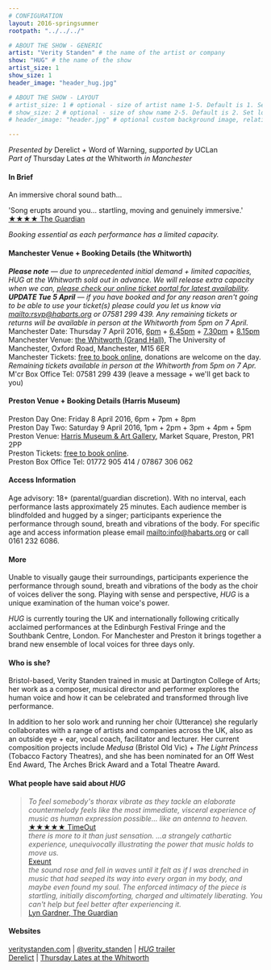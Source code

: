 ```yaml
---
# CONFIGURATION
layout: 2016-springsummer
rootpath: "../../../"

# ABOUT THE SHOW - GENERIC
artist: "Verity Standen" # the name of the artist or company
show: "HUG" # the name of the show
artist_size: 1
show_size: 1
header_image: "header_hug.jpg"    

# ABOUT THE SHOW - LAYOUT
# artist_size: 1 # optional - size of artist name 1-5. Default is 1. Set longer names to lower values
# show_size: 2 # optional - size of show name 2-5. Default is 2. Set longer names to lower values
# header_image: "header.jpg" # optional custom background image, relative to current page

---
```

*Presented by* Derelict *+* Word of Warning, *supported by* UCLan<br>*Part of* Thursday Lates *at* the Whitworth *in Manchester*         
       
#### In Brief      
An immersive choral sound bath…         
         
'Song erupts around you… startling, moving and genuinely immersive.'<br><a href="http://www.theguardian.com/stage/2014/jul/20/latitude-festival-theatre-review" target="_blank">
★★★★ The Guardian</a>
        
*Booking essential as each performance has a limited capacity.*         
        
#### Manchester Venue + Booking Details (the Whitworth)        
***Please note** — due to unprecedented initial demand + limited capacities, HUG at the Whitworth sold out in advance. We will release extra capacity when we can, <a href="http://www.wegottickets.com/wordofwarning" target="_blank">please check our online ticket portal for latest availability</a>.*         
***UPDATE Tue 5 April** — if you have booked and for any reason aren't going to be able to use your ticket(s) please could you let us know via <mailto:rsvp@habarts.org> or 07581 299 439. Any remaining tickets or returns will be available in person at the Whitworth from 5pm on 7 April.*            
Manchester Date: Thursday 7 April 2016, <a href="http://www.wegottickets.com/event/353697" target="_blank">6pm</a> + <a href="http://www.wegottickets.com/event/353698" target="_blank">6.45pm</a> + <a href="http://www.wegottickets.com/event/353699" target="_blank">7.30pm</a> + <a href="http://www.wegottickets.com/event/353700" target="_blank">8.15pm</a>        
Manchester Venue: <a href="http://www.whitworth.manchester.ac.uk/visit/gettinghere" target="_blank">the Whitworth (Grand Hall)</a>, The University of Manchester, Oxford Road, Manchester, M15 6ER             
Manchester Tickets: <a href="http://www.wegottickets.com/wordofwarning" target="_blank">free to book online</a>, donations are welcome on the day. *Remaining tickets available in person at the Whitworth from 5pm on 7 Apr.*            
M'cr Box Office Tel: 07581 299 439 (leave a message + we'll get back to you)         
         
#### Preston Venue + Booking Details (Harris Museum)          
Preston Day One: Friday 8 April 2016, 6pm + 7pm + 8pm               
Preston Day Two: Saturday 9 April 2016, 1pm + 2pm + 3pm + 4pm + 5pm    
Preston Venue: <a href="http://www.harrismuseum.org.uk/your-visit/23-getting-here" target="_blank">Harris Museum & Art Gallery</a>, Market Square, Preston, PR1 2PP             
Preston Tickets: <a href="http://www.eventbrite.co.uk/o/harris-museum-amp-art-gallery-4265632867" target="_blank">free to book online</a>.        
Preston Box Office Tel: 01772 905 414 / 07867 306 062       
          
#### Access Information        
Age advisory: 18+ (parental/guardian discretion). With no interval, each performance lasts approximately 25 minutes. Each audience member is blindfolded and hugged by a singer; participants experience the performance through sound, breath and vibrations of the body. For specific age and access information please email <mailto:info@habarts.org> or call 0161 232 6086.     
             
#### More      
Unable to visually gauge their surroundings, participants experience the performance through sound, breath and vibrations of the body as the choir of voices deliver the song. Playing with sense and perspective, *HUG* is a unique examination of the human voice's power.        
           
*HUG* is currently touring the UK and internationally following critically acclaimed performances at the Edinburgh Festival Fringe and the Southbank Centre, London. For Manchester and Preston it brings together a brand new ensemble of local voices for three days only.          
         
#### Who is she?     
Bristol-based, Verity Standen trained in music at Dartington College of Arts; her work as a composer, musical director and performer explores the human voice and how it can be celebrated and transformed through live performance.            
         
In addition to her solo work and running her choir (Utterance) she regularly collaborates with a range of artists and companies across the UK, also as an outside eye + ear, vocal coach, facilitator and lecturer. Her current composition projects include *Medusa* (Bristol Old Vic) + *The Light Princess* (Tobacco Factory Theatres), and she has been nominated for an Off West End Award, The Arches Brick Award and a Total Theatre Award.           
        
#### What people have said about *HUG*        
>*To feel somebody's thorax vibrate as they tackle an elaborate countermelody feels like the most immediate, visceral experience of music as human expression possible… like an antenna to heaven.*<br><a href="http://www.timeout.com/london/theatre/hug-review" target="_blank">★★★★★ TimeOut</a>        
>*there is more to it than just sensation. …a strangely cathartic experience, unequivocally illustrating the power that music holds to move us.*<br><a href="http://exeuntmagazine.com/reviews/mmm-hmmm-hug/" target="_blank">Exeunt</a>        
>*the sound rose and fell in waves until it felt as if I was drenched in music that had seeped its way into every organ in my body, and maybe even found my soul. The enforced intimacy of the piece is startling, initially discomforting, charged and ultimately liberating. You can't help but feel better after experiencing it.*<br><a href="http://www.theguardian.com/stage/theatreblog/2014/aug/08/edinburgh-festival-2014-new-levels-intimacy-verity-standen" target="_blank">Lyn Gardner, The Guardian</a>            
         
#### Websites          
<a href="http://veritystanden.com" target="_blank">veritystanden.com</a> | <a href="http://twitter.com/verity_standen" target="_blank">@verity_standen</a> | <a href="http://youtu.be/pCHcVPjJWRU" target="_blank">*HUG* trailer</a><br>
<a href="http://www.derelictlive.org" target="_blank">Derelict</a> | <a href="http://www.whitworth.manchester.ac.uk/whats-on/events/thursdaylates" target="_blank">Thursday Lates at the Whitworth</a>
